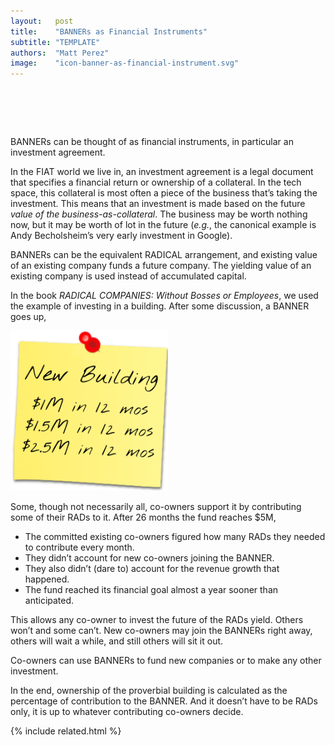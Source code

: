 ```yaml
---
layout:   post
title:    "BANNERs as Financial Instruments"
subtitle: "TEMPLATE"
authors:  "Matt Perez"
image:    "icon-banner-as-financial-instrument.svg"
---
```


<div style="display:none;">
 <p><span class="_paradigm">BANNER</span>s can be thought of as financial instruments, in particular an investment agreement.</p>
</div>

<h1>&nbsp;</h1>
 <p><span class="_paradigm">BANNER</span>s can be thought of as financial instruments, in particular  an investment agreement.</p>
 <p>In the <span class="_paradigm">FIAT</span> world we live in, an investment agreement is a legal document that specifies a financial return or ownership of a collateral. In the tech space, this collateral is most often a piece of the business that&rsquo;s taking the investment. This means that an investment is made based on the future <em>value of the business-as-collateral</em>. The business may be worth nothing now, but it may be worth of lot in the future (<em>e.g.</em>, the canonical example is Andy Becholsheim&rsquo;s very early investment in Google).</p>
 <p><span class="_paradigm">BANNER</span>s can be the equivalent <span class="_paradigm">RADICAL</span> arrangement, and existing value of an existing company funds a future company. The yielding value of an existing company is used instead of accumulated capital.</p>
 <p>In the book <em>RADICAL COMPANIES: Without Bosses or Employees</em>, we used the example of investing in a building. After some discussion, a <span class="_paradigm">BANNER</span> goes up,</p>
  <div class="_center">
   <img
    src="/assets/img/banner-buy-a-build-5M.svg"
    width="50%"
    alt="">
  </div>
 <p>Some, though not necessarily all, co-owners support it by contributing some of their <span class="_paradigm">RAD</span>s to it. After 26 months the fund reaches $5M,</p>
 <ul>
  <li>The committed existing co-owners figured how many <span class="_paradigm">RAD</span>s they needed to contribute every month.</li>
  <li>They didn&rsquo;t account for new co-owners joining the <span class="_paradigm">BANNER</span>.</li>
  <li>They also didn&rsquo;t (dare to) account for the revenue growth that happened.</li>
  <li>The fund reached its financial goal almost a year sooner than anticipated.</li>
 </ul>
 <p>This allows any co-owner to invest the future of the <span class="_paradigm">RAD</span>s yield. Others won&rsquo;t and some can&rsquo;t. New co-owners may join the <span class="_paradigm">BANNERs</span> right away, others will wait a while, and still others will sit it out.</p>
 <p>Co-owners can use <span class="_paradigm">BANNER</span>s to fund new companies or to make any other investment.</p>
 <p>In the end, ownership of the proverbial building is calculated as the percentage of contribution to the <span class="_paradigm">BANNER</span>. And it doesn&rsquo;t have to be <span class="_paradigm">RAD</span>s only, it is up to whatever contributing co-owners decide.</p>

{% include related.html %}